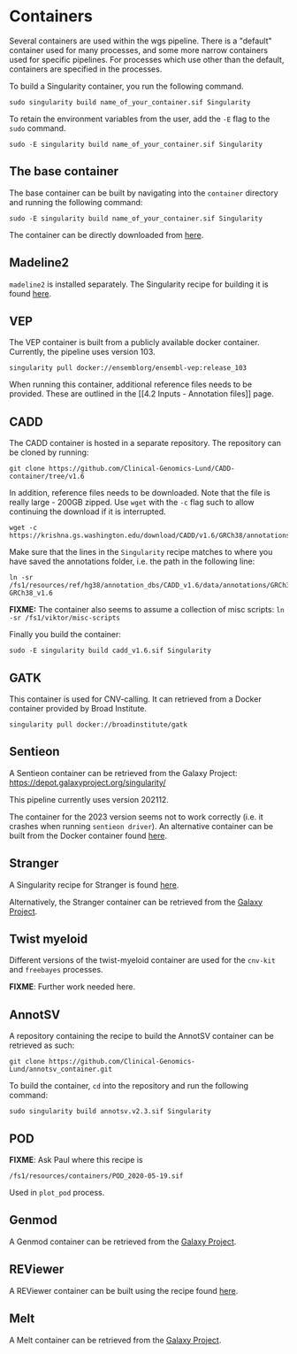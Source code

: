 # Containers

Several containers are used within the wgs pipeline. There is a "default" container used for many processes, and some more narrow containers used for specific pipelines. For processes which use other than the default, containers are specified in the processes.

To build a Singularity container, you run the following command.

```
sudo singularity build name_of_your_container.sif Singularity
```

To retain the environment variables from the user, add the `-E` flag to the `sudo` command.

```
sudo -E singularity build name_of_your_container.sif Singularity
```

## The base container

The base container can be built by navigating into the `container` directory and running the following command:

```
sudo -E singularity build name_of_your_container.sif Singularity
```

The container can be directly downloaded from [here](https://github.com/Clinical-Genomics-Lund/nextflow_wgs/blob/master/container/Singularity).

## Madeline2

`madeline2` is installed separately. The Singularity recipe for building it is found [here](https://github.com/Clinical-Genomics-Lund/nextflow_wgs/blob/master/container/Singularity_madeline2).

## VEP

The VEP container is built from a publicly available docker container. Currently, the pipeline uses version 103.

```
singularity pull docker://ensemblorg/ensembl-vep:release_103
```

When running this container, additional reference files needs to be provided. These are outlined in the [[4.2 Inputs - Annotation files]] page.

## CADD

The CADD container is hosted in a separate repository. The repository can be cloned by running:

```
git clone https://github.com/Clinical-Genomics-Lund/CADD-container/tree/v1.6
```

In addition, reference files needs to be downloaded. Note that the file is really large - 200GB zipped. Use `wget` with the `-c` flag such to allow continuing the download if it is interrupted.

```
wget -c https://krishna.gs.washington.edu/download/CADD/v1.6/GRCh38/annotationsGRCh38_v1.6.tar.gz
```

Make sure that the lines in the `Singularity` recipe matches to where you have saved the annotations folder, i.e. the path in the following line:

```
ln -sr /fs1/resources/ref/hg38/annotation_dbs/CADD_v1.6/data/annotations/GRCh38_v1.6 GRCh38_v1.6
```

**FIXME:** The container also seems to assume a collection of misc scripts: `ln -sr /fs1/viktor/misc-scripts`

Finally you build the container:

```
sudo -E singularity build cadd_v1.6.sif Singularity
```

## GATK

This container is used for CNV-calling. It can retrieved from a Docker container provided by Broad Institute.

```
singularity pull docker://broadinstitute/gatk
```

## Sentieon

A Sentieon container can be retrieved from the Galaxy Project: https://depot.galaxyproject.org/singularity/

This pipeline currently uses version 202112.

The container for the 2023 version seems not to work correctly (i.e. it crashes when running `sentieon driver`). An alternative container can be built from the Docker container found [here](https://github.com/Sentieon/sentieon-docker).

## Stranger

A Singularity recipe for Stranger is found [here](https://github.com/Clinical-Genomics-Lund/nextflow_wgs/blob/master/container/stranger/Singularity). 

Alternatively, the Stranger container can be retrieved from the [Galaxy Project](https://depot.galaxyproject.org/singularity/).

## Twist myeloid

Different versions of the twist-myeloid container are used for the `cnv-kit` and `freebayes` processes.

**FIXME**: Further work needed here.

## AnnotSV

A repository containing the recipe to build the AnnotSV container can be retrieved as such:

```
git clone https://github.com/Clinical-Genomics-Lund/annotsv_container.git
```

To build the container, `cd` into the repository and run the following command:

```
sudo singularity build annotsv.v2.3.sif Singularity
```

## POD

**FIXME**: Ask Paul where this recipe is

`/fs1/resources/containers/POD_2020-05-19.sif`

Used in `plot_pod` process.

## Genmod

A Genmod container can be retrieved from the [Galaxy Project](https://depot.galaxyproject.org/singularity/).

## REViewer

A REViewer container can be built using the recipe found [here](https://github.com/Clinical-Genomics-Lund/nextflow_wgs/tree/master/container/reviewer).

## Melt

A Melt container can be retrieved from the [Galaxy Project](https://depot.galaxyproject.org/singularity/).
